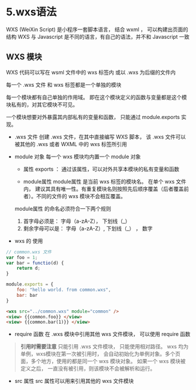 # 5.wxs语法

WXS (WeiXin Script) 是小程序一套脚本语言， 结合 wxml ， 可以构建出页面的结构
WXS 与 Javascript 是不同的语言，有自己的语法，并不和 Javascript 一致

## WXS 模块
WXS 代码可以写在 wsml 文件中的 wxs 标签内 或以 .wxs 为后缀的文件内

每一个 .wxs 文件 和 wxs 标签都是一个单独的模块

每一个模块都有自己单独的作用域。 即在这个模块定义的函数与变量都是这个模块私有的，对其它模块不可见。

一个模块想要对外暴露其内部私有的变量和函数， 只能通过 module.exports 实现。

* .wxs 文件
创建 .wxs 文件，在其中直接编写 WXS 脚本， 该 .wxs 文件可以被其他的 .wxs 或者 WXML 中的 wxs 标签所引用

* module 对象
	每一个 wxs 模块均内置一个 module 对象
	* 属性
	exports ： 通过该属性，可以对外共享本模块的私有变量和函数

	* module属性
	module属性 是当前 wxs 标签的模块名。 在单个 wxs 文件内， 建议其具有唯一性。有重复模块名则按照先后顺序覆盖（后者覆盖前者）。不同的文件的 wxs 模块不会相互覆盖。

	module属性 的命名必须符合一下两个规则	
	1. 首字母必须是： 字母（a-zA-Z）， 下划线（_）
	2. 剩余字母可以是： 字母（a-zA-Z）, 下划线（_） ， 数字

* wxs 的 使用
```js
// common.wxs 文件
var foo = 1;
var bar = functio(d) {
	return d;
}

module.exports = {
	foo: "hello world. from common.wxs",
	bar: bar
}
```

```html
<wxs src="../common.wxs" module="common" />
<view> {{common.foo}} </view>
<view> {{common.bar(1)}} </view>
```

* require 函数
在 .wxs 模块中引用其他 wxs 文件模块， 可以使用 require 函数

> **引用时需要注意**
> 只能引用 .wxs 文件模块， 只能使用相对路径。
> wxs 均为单例，wxs模块在第一次被引用时， 会自动初始化为单例对象。多个页面，多个地方，使用的都是同一个 wxs 模块对象。
> 如果一个 wxs 模块被定义之后， 一直没有被引用，则该模块不会被解析和运行。

* src 属性
src 属性可以用来引用其他的 wxs 文件模块


